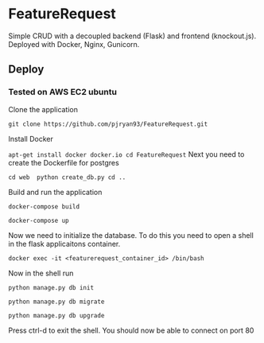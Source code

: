 # FeatureRequest
Simple CRUD with a decoupled backend (Flask) and frontend (knockout.js). Deployed with Docker, Nginx, Gunicorn.

## Deploy
### Tested on AWS EC2 ubuntu
Clone the application

`
git clone https://github.com/pjryan93/FeatureRequest.git
`

Install Docker

`
apt-get install docker docker.io
cd FeatureRequest
`
Next you need to create the Dockerfile for postgres

`
cd web 
python create_db.py
cd ..
`

Build and run the application

`
docker-compose build
`

`
docker-compose up
`

Now we need to initialize the database.  To do this you need to open a shell in the flask applicaitons container.

`
docker exec -it <featurerequest_container_id> /bin/bash
`

Now in the shell run

`
python manage.py db init
`

`
python manage.py db migrate
`

`
python manage.py db upgrade
`

Press ctrl-d to exit the shell. You should now be able to connect on port 80
